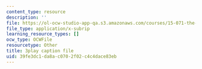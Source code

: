 ```yaml
---
content_type: resource
description: ''
file: https://ol-ocw-studio-app-qa.s3.amazonaws.com/courses/15-071-the-analytics-edge-spring-2017/39fe3dc1da8ac0702f02c4c4dace83eb_iJvEgQkLjow.srt
file_type: application/x-subrip
learning_resource_types: []
ocw_type: OCWFile
resourcetype: Other
title: 3play caption file
uid: 39fe3dc1-da8a-c070-2f02-c4c4dace83eb
---
```

